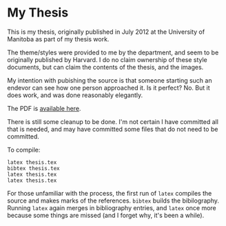 # My Thesis
This is my thesis, originally published in July 2012 at
the University of Manitoba as part of my thesis work.

The theme/styles were provided to me by the department,
and seem to be originally published by Harvard. I do no claim
ownership of these style documents, but can claim the contents
of the thesis, and the images.

My intention with pubishing the source is that someone starting
such an endevor can see how one person approached it. Is it perfect?
No. But it does work, and was done reasonably elegantly.

The PDF is [available here](http://hdl.handle.net/1993/8879).

There is still some cleanup to be done. I'm not certain
I have committed all that is needed, and may have committed
some files that do not need to be committed.

To compile:

    latex thesis.tex
    bibtex thesis.tex
    latex thesis.tex
    latex thesis.tex

For those unfamiliar with the process, the first run of `latex`
compiles the source and makes marks of the references. `bibtex`
builds the bibilography. Running `latex` again merges in
bibliography entries, and `latex` once more because some things
are missed (and I forget why, it's been a while).
